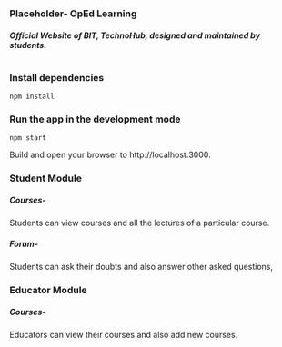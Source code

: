 ### Placeholder- OpEd Learning

##### Official Website of BIT, TechnoHub, designed and maintained by students.

#

### Install dependencies

```
npm install
```

### Run the app in the development mode

```
npm start
```

Build and open your browser to http://localhost:3000.

### Student Module

##### Courses-

Students can view courses and all the lectures of a particular course.

##### Forum-

Students can ask their doubts and also answer other asked questions,

### Educator Module

##### Courses-

Educators can view their courses and also add new courses.
